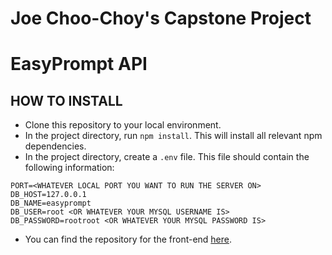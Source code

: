 # Joe Choo-Choy's Capstone Project
# EasyPrompt API

## HOW TO INSTALL

- Clone this repository to your local environment.
- In the project directory, run `npm install`. This will install all relevant npm dependencies.
- In the project directory, create a `.env` file. This file should contain the following information:
```
PORT=<WHATEVER LOCAL PORT YOU WANT TO RUN THE SERVER ON>
DB_HOST=127.0.0.1
DB_NAME=easyprompt
DB_USER=root <OR WHATEVER YOUR MYSQL USERNAME IS>
DB_PASSWORD=rootroot <OR WHATEVER YOUR MYSQL PASSWORD IS>
```
- You can find the repository for the front-end [here](https://github.com/jchooch/easy-prompt).